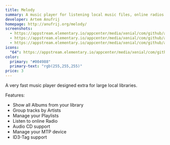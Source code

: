 ```yaml
---
title: Melody
summary: A music player for listening local music files, online radios and Audio CD's.
developer: Artem Anufrij
homepage: http://anufrij.org/melody/
screenshots:
  - https://appstream.elementary.io/appcenter/media/xenial/com/github/artemanufrij.playmymusic.desktop/985B59D75E5F72480218486F4F01F160/screenshots/image-1_orig.png
  - https://appstream.elementary.io/appcenter/media/xenial/com/github/artemanufrij.playmymusic.desktop/985B59D75E5F72480218486F4F01F160/screenshots/image-2_orig.png
  - https://appstream.elementary.io/appcenter/media/xenial/com/github/artemanufrij.playmymusic.desktop/985B59D75E5F72480218486F4F01F160/screenshots/image-3_orig.png
icons:
  "64": https://appstream.elementary.io/appcenter/media/xenial/com/github/artemanufrij.playmymusic.desktop/985B59D75E5F72480218486F4F01F160/icons/64x64/com.github.artemanufrij.playmymusic_com.github.artemanufrij.playmymusic.png
color:
  primary: "#004988"
  primary-text: "rgb(255,255,255)"
price: 3
---
```


<p>A very fast music player designed extra for large local libraries.</p>
<p>Features:</p>
<ul>
  <li>Show all Albums from your library</li>
  <li>Group tracks by Artists</li>
  <li>Manage your Playlists</li>
  <li>Listen to online Radio</li>
  <li>Audio CD support</li>
  <li>Manage your MTP device</li>
  <li>ID3-Tag support</li>
</ul>